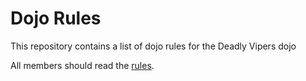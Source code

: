 Dojo Rules
==========

This repository contains a list of dojo rules for the Deadly Vipers dojo

All members should read the [rules](https://github.com/deadlyvipers).
